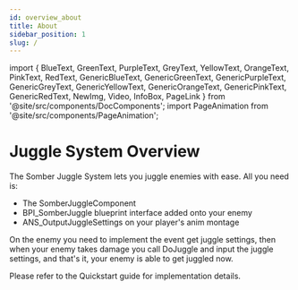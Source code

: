 ```yaml
---
id: overview_about
title: About
sidebar_position: 1
slug: /
---
```


import {
  BlueText,
  GreenText,
  PurpleText,
  GreyText,
  YellowText,
  OrangeText,
  PinkText,
  RedText,
  GenericBlueText,
  GenericGreenText,
  GenericPurpleText,
  GenericGreyText,
  GenericYellowText,
  GenericOrangeText,
  GenericPinkText,
  GenericRedText,
  NewImg,
  Video,
  InfoBox,
  PageLink
} from '@site/src/components/DocComponents';
import PageAnimation from '@site/src/components/PageAnimation';

<PageAnimation>

# Juggle System Overview

The <BlueText>Somber Juggle System</BlueText> lets you juggle enemies with ease. All you need is:

- The <BlueText>SomberJuggleComponent</BlueText>
- <BlueText>BPI_SomberJuggle</BlueText> blueprint interface added onto your enemy
- <BlueText>ANS_OutputJuggleSettings</BlueText> on your player's anim montage

On the enemy you need to implement the event get juggle settings, then when your enemy takes damage you call DoJuggle and input the juggle settings, and that's it, your enemy is able to get juggled now.

<InfoBox>Please refer to the <PageLink to="/scf/getting_started/quickstart"><GenericYellowText>Quickstart guide</GenericYellowText></PageLink> for implementation details.</InfoBox>

</PageAnimation>